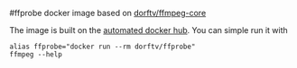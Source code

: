 #ffprobe docker image
based on [dorftv/ffmpeg-core]()

The image is built on the [automated docker hub](https://registry.hub.docker.com/u/dorftv/ffmpeg/). You can simple run it with

``` 
alias ffprobe="docker run --rm dorftv/ffprobe" 
ffmpeg --help 
```
